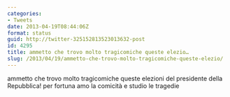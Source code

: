 ```yaml
---
categories:
- Tweets
date: 2013-04-19T08:44:06Z
format: status
guid: http://twitter-325152813523013632-post
id: 4295
title: ammetto che trovo molto tragicomiche queste elezio…
slug: /2013/04/19/ammetto-che-trovo-molto-tragicomiche-queste-elezio/
---
```


ammetto che trovo molto tragicomiche queste elezioni del presidente della Repubblica! per fortuna amo la comicità e studio le tragedie